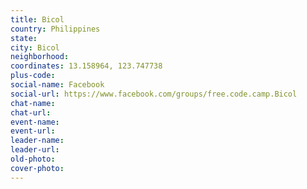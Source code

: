 ```yaml
---
title: Bicol
country: Philippines
state: 
city: Bicol
neighborhood: 
coordinates: 13.158964, 123.747738
plus-code:
social-name: Facebook
social-url: https://www.facebook.com/groups/free.code.camp.Bicol
chat-name:
chat-url:
event-name:
event-url:
leader-name:
leader-url:
old-photo: 
cover-photo:
---
```

